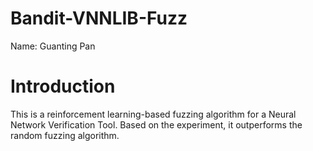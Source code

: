 # Bandit-VNNLIB-Fuzz

Name: Guanting Pan

# Introduction

This is a reinforcement learning-based fuzzing algorithm for a Neural Network Verification Tool. Based on the experiment, it outperforms the random fuzzing algorithm.


